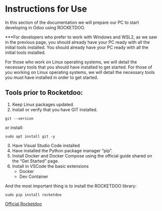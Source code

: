 # Instructions for Use

In this section of the documentation we will prepare our PC to start developing in Odoo using
ROCKETDOO.

***For developers who prefer to work with Windows and WSL2, as we saw in the previous page, you should already have your PC ready with all the initial tools installed.
You should already have your PC ready with all the initial tools installed.

For those who work on Linux operating systems, we will detail the necessary tools that you should have installed to get started.
For those of you working on Linux operating systems, we will detail the necessary tools you must have installed in order to get started.

## Tools prior to Rocketdoo:

1. Keep Linux packages updated.
2. Install or verify that you have GIT installed.

~~~
git --version
~~~

or install:

~~~
sudo apt install git -y
~~~

3. Have Visual Studio Code installed
4. Have installed the Python package manager “pip”.
5. Install Docker and Docker Compose using the official guide shared on the “Get Started” page.
6. Install in VSCode the basic extensions 
    - Docker 
    - Dev Container

And the most important thing is to install the ROCKETDOO library:

~~~
sudo pip install rocketdoo
~~~
[Official Rocketdoo](https://pypi.org/project/rocketdoo/)